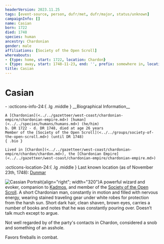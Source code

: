 ```yaml
---
headerVersion: 2023.11.25
tags: [event-source, person, dufr/met, dufr/major, status/unknown]
campaignInfo: []
name: Casian
born: 1722
died: 1748
species: human
ancestry: Chardonian
gender: male
affiliations: [Society of the Open Scroll]
whereabouts:
- {type: home, start: 1722, location: Chardon}
- {type: away, start: 1748-11-23, end: '', prefix: somewhere in, location: Dunmar}
title: Casian
---
```

# Casian
<div class="grid cards ext-narrow-margin ext-one-column" markdown>
- :octicons-info-24:{ .lg .middle } __Biographical Information__

    A [Chardonian](<../../gazetteer/west-coast/chardonian-empire/chardonian-empire.md>) [human](<../../species/humans/humans.md>) (he/him)  
    b. DR 1722 - d. DR 1748, died at age 26 years  
    Member of the [Society of the Open Scroll](<../../groups/society-of-the-open-scroll.md>) (until DR 1748)  
    { .bio }

    Lived in [Chardon](<../../gazetteer/west-coast/chardonian-empire/chardon/chardon.md>), the [Chardonian Empire](<../../gazetteer/west-coast/chardonian-empire/chardonian-empire.md>)
</div>

:octicons-location-24:{ .lg .middle } Last known location (as of November 23th, 1748): [Dunmar](<../../gazetteer/greater-dunmar/realms/dunmar/dunmar.md>)


![Cassian Portrait](../../assets/cassian-portrait.png){align="right"; width="320"}A powerful wizard and evoker, companion to [Kadmos](<./kadmos.md>), and member of the [Society of the Open Scroll](<../../groups/society-of-the-open-scroll.md>). A short Chardonian man, constantly in motion and filled with nervous energy, wearing stained traveling gear under white robes for protection from the harsh sun. Short dark hair, clean shaven, brown eyes, carries a number of books and notes that he was constantly pouring over. Doesn’t talk much except to argue.

Not well regarded by of the party's contacts in Chardon, considered a snob and something of an asshole. 

Favors fireballs in combat. 

